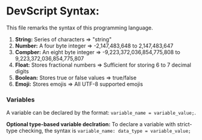 # DevScript Syntax:
This file remarks the syntax of this programming language.

1. **String:** Series of characters => "string"
2. **Number:** A four byte integer => -2,147,483,648 to 2,147,483,647
3. **Compber:** An eight byte integer => -9,223,372,036,854,775,808 to 9,223,372,036,854,775,807
4. **Float:** Stores fractional numbers => Sufficient for storing 6 to 7 decimal digits
5. **Boolean:** Stores true or false values => true/false
6. **Emoji:** Stores emojis => All UTF-8 supported emojis

### Variables
A variable can be declared by the format: `variable_name = variable_value;`.

**Optional type-based variable declration:** To declare a variable with strict-type checking, the syntax is `variable_name: data_type = variable_value;`
